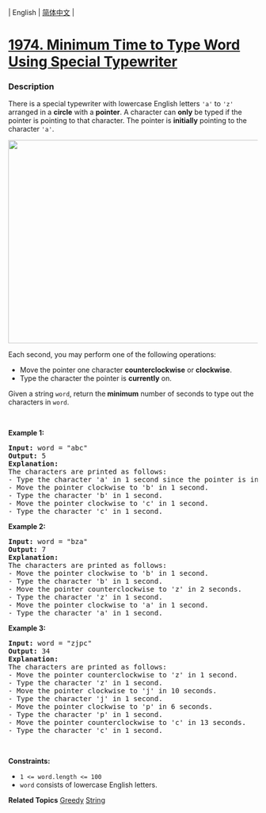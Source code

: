 | English | [简体中文](README.md) |

# [1974. Minimum Time to Type Word Using Special Typewriter](https://leetcode.cn/problems/minimum-time-to-type-word-using-special-typewriter)
 ### Description
<p>There is a special typewriter with lowercase English letters <code>&#39;a&#39;</code> to <code>&#39;z&#39;</code> arranged in a <strong>circle</strong> with a <strong>pointer</strong>. A character can <strong>only</strong> be typed if the pointer is pointing to that character. The pointer is <strong>initially</strong> pointing to the character <code>&#39;a&#39;</code>.</p>
<img alt="" src="https://assets.leetcode.com/uploads/2021/07/31/chart.jpg" style="width: 530px; height: 410px;" />
<p>Each second, you may perform one of the following operations:</p>

<ul>
	<li>Move the pointer one character <strong>counterclockwise</strong> or <strong>clockwise</strong>.</li>
	<li>Type the character the pointer is <strong>currently</strong> on.</li>
</ul>

<p>Given a string <code>word</code>, return the<strong> minimum</strong> number of seconds to type out the characters in <code>word</code>.</p>

<p>&nbsp;</p>
<p><strong class="example">Example 1:</strong></p>

<pre>
<strong>Input:</strong> word = &quot;abc&quot;
<strong>Output:</strong> 5
<strong>Explanation: 
</strong>The characters are printed as follows:
- Type the character &#39;a&#39; in 1 second since the pointer is initially on &#39;a&#39;.
- Move the pointer clockwise to &#39;b&#39; in 1 second.
- Type the character &#39;b&#39; in 1 second.
- Move the pointer clockwise to &#39;c&#39; in 1 second.
- Type the character &#39;c&#39; in 1 second.
</pre>

<p><strong class="example">Example 2:</strong></p>

<pre>
<strong>Input:</strong> word = &quot;bza&quot;
<strong>Output:</strong> 7
<strong>Explanation:
</strong>The characters are printed as follows:
- Move the pointer clockwise to &#39;b&#39; in 1 second.
- Type the character &#39;b&#39; in 1 second.
- Move the pointer counterclockwise to &#39;z&#39; in 2 seconds.
- Type the character &#39;z&#39; in 1 second.
- Move the pointer clockwise to &#39;a&#39; in 1 second.
- Type the character &#39;a&#39; in 1 second.
</pre>

<p><strong class="example">Example 3:</strong></p>

<pre>
<strong>Input:</strong> word = &quot;zjpc&quot;
<strong>Output:</strong> 34
<strong>Explanation:</strong>
The characters are printed as follows:
- Move the pointer counterclockwise to &#39;z&#39; in 1 second.
- Type the character &#39;z&#39; in 1 second.
- Move the pointer clockwise to &#39;j&#39; in 10 seconds.
- Type the character &#39;j&#39; in 1 second.
- Move the pointer clockwise to &#39;p&#39; in 6 seconds.
- Type the character &#39;p&#39; in 1 second.
- Move the pointer counterclockwise to &#39;c&#39; in 13 seconds.
- Type the character &#39;c&#39; in 1 second.
</pre>

<p>&nbsp;</p>
<p><strong>Constraints:</strong></p>

<ul>
	<li><code>1 &lt;= word.length &lt;= 100</code></li>
	<li><code>word</code> consists of lowercase English letters.</li>
</ul>

**Related Topics**  [Greedy](https://leetcode.cn/tag/greedy) [String](https://leetcode.cn/tag/string) 